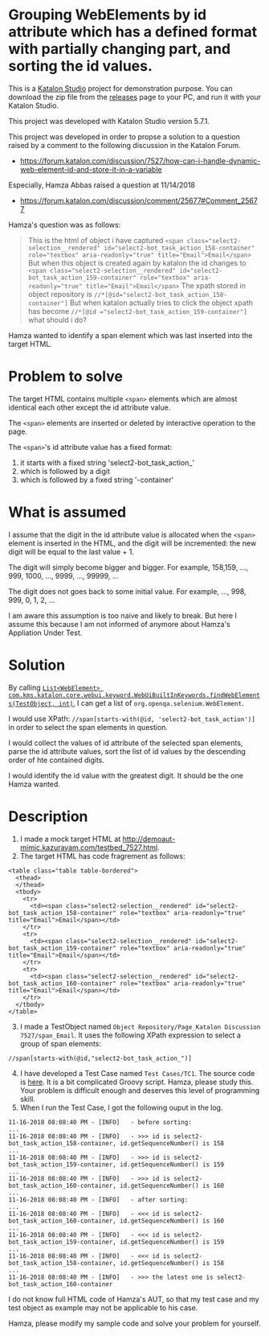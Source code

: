Grouping WebElements by id attribute which has a defined format with partially changing part, and sorting the id values.  
============

This is a [Katalon Studio](https://www.katalon.com/) project for demonstration purpose.
You can download the zip file from the [releases](https://github.com/kazurayam/KatalonDiscussion7527/releases) page to your PC, and run it with your Katalon Studio.

This project was developed with Katalon Studio version 5.7.1.

This project was developed in order to propse a solution to a question raised by a comment to the following discussion 
in the Katalon Forum.

- https://forum.katalon.com/discussion/7527/how-can-i-handle-dynamic-web-element-id-and-store-it-in-a-variable

Especially, Hamza Abbas raised a question at 11/14/2018

- https://forum.katalon.com/discussion/comment/25677#Comment_25677

Hamza's question was as follows:

>This is the html of object i have captured
>`<span class="select2-selection__rendered" id="select2-bot_task_action_158-container" role="textbox" aria-readonly="true" title="Email">Email</span>`
>But when this object is created again by katalon the id changes to
>`<span class="select2-selection__rendered" id="select2-bot_task_action_159-container" role="textbox" aria-readonly="true" title="Email">Email</span>`
>The xpath stored in object repository is
>`//*[@id="select2-bot_task_action_158-container"]`
>But when katalon actually tries to click the object 
>xpath has become
>`//*[@id ="select2-bot_task_action_159-container"]`
>what should i do?

Hamza wanted to identify a span element which was last inserted into the target HTML.

# Problem to solve

The target HTML contains multiple `<span>` elements which are almost identical each other except the id attribute value.

The `<span>` elements are inserted or deleted by interactive operation to the page.

The `<span>`'s id attribute value has a fixed format:

1. it starts with a fixed string 'select2-bot_task_action_'
2. which is followed by a digit
3. which is followed by a fixed string '-container'

# What is assumed

I assume that the digit in the id attribute value is allocated when the `<span>` element is inserted in the HTML,
and the digit will be incremented: the new digit will be equal to the last value + 1.

The digit will simply become bigger and bigger. For example, 158,159, ..., 999, 1000, ..., 9999, ..., 99999, ...

The digit does not goes back to some initial value. For example, ..., 998, 999, 0, 1, 2, ...

I am aware this assumption is too naive and likely to break.
But here I assume this because I am not informed of anymore about Hamza's Appliation Under Test.



# Solution

By calling [`List<WebElement> com.kms.katalon.core.webui.keyword.WebUiBuiltInKeywords.findWebElements(TestObject, int)`](https://api-docs.katalon.com/studio/v4.5.0/api/com.kms.katalon.core.webui/com/kms/katalon/core/webui/keyword/WebUiBuiltInKeywords.html), I can get a list of `org.openqa.selenium.WebElement`.

I would use XPath: `//span[starts-with(@id, 'select2-bot_task_action')]` in order to select the span elements in question.

I would collect the values of id attribute of the selected span elements, parse the id attribute values, sort the list of id values by the descending order of hte contained digits.

I would identify the id value with the greatest digit. It should be the one Hamza wanted.

# Description

1. I made a mock target HTML at http://demoaut-mimic.kazurayam.com/testbed_7527.html.
2. The target HTML has code fragrement as follows:
```
<table class="table table-bordered">
  <thead>
  </thead>
  <tbody>
    <tr>
      <td><span class="select2-selection__rendered" id="select2-bot_task_action_158-container" role="textbox" aria-readonly="true" title="Email">Email</span></td>
    </tr>
    <tr>
      <td><span class="select2-selection__rendered" id="select2-bot_task_action_159-container" role="textbox" aria-readonly="true" title="Email">Email</span></td>
    </tr>
    <tr>
      <td><span class="select2-selection__rendered" id="select2-bot_task_action_160-container" role="textbox" aria-readonly="true" title="Email">Email</span></td>
    </tr>
  </tbody>
</table>
```
3. I made a TestObject named `Object Repository/Page_Katalon Discussion 7527/span_Email`. It uses the following XPath expression to select a group of span elements:
```
//span[starts-with(@id,"select2-bot_task_action_")]
```
4. I have developed a Test Case named `Test Cases/TC1`. The source code is [here](Scripts/TC1/Script1543383273137.groovy). It is a bit complicated Groovy script. Hamza, please study this. Your problem is difficult enough and deserves this level of programming skill.
5. When I run the Test Case, I got the following ouput in the log.
```
11-16-2018 08:08:40 PM - [INFO]   - before sorting:
...
11-16-2018 08:08:40 PM - [INFO]   - >>> id is select2-bot_task_action_158-container, id.getSequenceNumber() is 158
...
11-16-2018 08:08:40 PM - [INFO]   - >>> id is select2-bot_task_action_159-container, id.getSequenceNumber() is 159
...
11-16-2018 08:08:40 PM - [INFO]   - >>> id is select2-bot_task_action_160-container, id.getSequenceNumber() is 160
...
11-16-2018 08:08:40 PM - [INFO]   - after sorting:
...
11-16-2018 08:08:40 PM - [INFO]   - <<< id is select2-bot_task_action_160-container, id.getSequenceNumber() is 160
...
11-16-2018 08:08:40 PM - [INFO]   - <<< id is select2-bot_task_action_159-container, id.getSequenceNumber() is 159
...
11-16-2018 08:08:40 PM - [INFO]   - <<< id is select2-bot_task_action_158-container, id.getSequenceNumber() is 158
...
11-16-2018 08:08:40 PM - [INFO]   - >>> the latest one is select2-bot_task_action_160-container
```

I do not know full HTML code of Hamza's AUT, so that my test case and my test object as example may not be applicable to his case.

Hamza, please modify my sample code and solve your problem for yourself.







